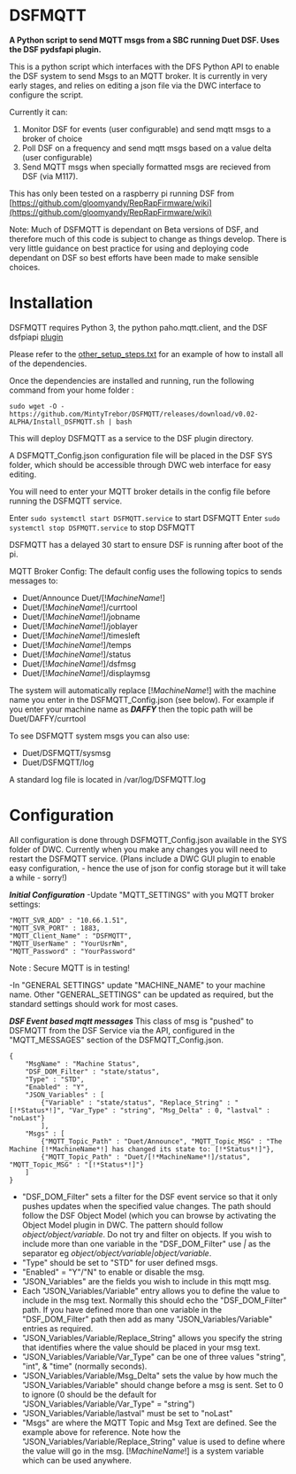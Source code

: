 # DSFMQTT
**A Python script to send MQTT msgs from a SBC running Duet DSF. Uses the DSF pydsfapi plugin.**

This is a python script which interfaces with the DFS Python API to enable the DSF system to send Msgs to an MQTT broker.
It is currently in very early stages, and relies on editing a json file via the DWC interface to configure the script.

Currently it can:

 1. Monitor DSF for events (user configurable) and send mqtt msgs to a
    broker of choice
 2. Poll DSF on a frequency and send mqtt msgs based on a value delta
    (user configurable)
 3. Send MQTT msgs when specially formatted msgs are recieved from DSF (via M117).

This has only been tested on a raspberry pi running DSF from [https://github.com/gloomyandy/RepRapFirmware/wiki](https://github.com/gloomyandy/RepRapFirmware/wiki)

Note: Much of DSFMQTT is dependant on Beta versions of DSF, and therefore much of this code is subject to change as things develop. There is very little guidance on best practice for using and deploying code dependant on DSF so best efforts have been made to make sensible choices. 

# Installation

DSFMQTT requires Python 3, the python paho.mqtt.client, and the DSF dsfpiapi [plugin](https://github.com/Duet3D/DSF-APIs)

Please refer to the [other_setup_steps.txt](https://github.com/MintyTrebor/DSFMQTT/blob/main/other_setup_steps.txt) for an example of how to install all of the dependencies.

Once the dependencies are installed and running, run the following command from your home folder :

    sudo wget -O - https://github.com/MintyTrebor/DSFMQTT/releases/download/v0.02-ALPHA/Install_DSFMQTT.sh | bash

This will deploy DSFMQTT as a service to the DSF plugin directory.

A DSFMQTT_Config.json configuration file will be placed in the DSF SYS folder, which should be accessible through DWC web interface for easy editing.

You will need to enter your MQTT broker details in the config file before running the DSFMQTT service.

Enter `sudo systemctl start DSFMQTT.service` to start DSFMQTT
Enter `sudo systemctl stop DSFMQTT.service` to stop DSFMQTT

DSFMQTT has a delayed 30 start to ensure DSF is running after boot of the pi.

MQTT Broker Config:
The default config uses the following topics to sends messages to:

 - Duet/Announce Duet/[!*MachineName*!] 
 - Duet/[!*MachineName*!]/currtool
 - Duet/[!*MachineName*!]/jobname 
 - Duet/[!*MachineName*!]/joblayer
 - Duet/[!*MachineName*!]/timesleft 
 - Duet/[!*MachineName*!]/temps
 - Duet/[!*MachineName*!]/status
 - Duet/[!*MachineName*!]/dsfmsg
 - Duet/[!*MachineName*!]/displaymsg

The system will automatically replace [!*MachineName*!] with the machine name you enter in the DSFMQTT_Config.json (see below). For example if you enter your machine name as ***DAFFY*** then the topic path will be Duet/DAFFY/currtool


To see DSFMQTT system msgs you can also use:

 - Duet/DSFMQTT/sysmsg 
 - Duet/DSFMQTT/log

A standard log file is located in /var/log/DSFMQTT.log

# Configuration
All configuration is done through DSFMQTT_Config.json available in the SYS folder of DWC.
Currently when you make any changes you will need to restart the DSFMQTT service.
(Plans include a DWC GUI plugin to enable easy configuration, - hence the use of json for config storage but it will take a while - sorry!)

***Initial Configuration***
-Update "MQTT_SETTINGS" with you MQTT broker settings:

    "MQTT_SVR_ADD" : "10.66.1.51",
    "MQTT_SVR_PORT" : 1883,
    "MQTT_Client_Name" : "DSFMQTT",
    "MQTT_UserName" : "YourUsrNm",
    "MQTT_Password" : "YourPassword"

Note : Secure MQTT is in testing!

-In "GENERAL SETTINGS" update "MACHINE_NAME" to your machine name. Other "GENERAL_SETTINGS" can be updated as required, but the standard settings should work for most cases.

***DSF Event based mqtt messages***
This class of msg is "pushed" to DSFMQTT from the DSF Service via the API, configured in the "MQTT_MESSAGES" section of the DSFMQTT_Config.json.

    {
	    "MsgName" : "Machine Status",
	    "DSF_DOM_Filter" : "state/status",
	    "Type" : "STD",
	    "Enabled" : "Y",
	    "JSON_Variables" : [
		    {"Variable" : "state/status", "Replace_String" : "[!*Status*!]", "Var_Type" : "string", "Msg_Delta" : 0, "lastval" : "noLast"}
		    ],
		"Msgs" : [
			{"MQTT_Topic_Path" : "Duet/Announce", "MQTT_Topic_MSG" : "The Machine [!*MachineName*!] has changed its state to: [!*Status*!]"},
			{"MQTT_Topic_Path" : "Duet/[!*MachineName*!]/status", "MQTT_Topic_MSG" : "[!*Status*!]"}
		]
	}
			

 - "DSF_DOM_Filter"  sets a filter for the DSF event service so that it only pushes updates when the specified value changes. The path should follow the DSF Object Model (which you can browse by activating the Object Model plugin in DWC. The pattern should follow *object/object/variable*. Do not try and filter on objects. If you wish to include more than one variable in the "DSF_DOM_Filter" use *|* as the separator eg  *object/object/variable|object/variable*.
 - "Type" should be set to "STD" for user defined msgs.
 - "Enabled" = "Y"/"N" to enable or disable the msg.
 - "JSON_Variables" are the fields you wish to include in this mqtt msg. 
 - Each "JSON_Variables/Variable" entry allows you to define the value to include in the msg text. Normally this should echo the "DSF_DOM_Filter" path. If you have defined more than one variable in the "DSF_DOM_Filter" path then add as many "JSON_Variables/Variable" entries as required.
 - "JSON_Variables/Variable/Replace_String" allows you specify the string that identifies where the value should be placed in your msg text.
 - "JSON_Variables/Variable/Var_Type" can be one of three values "string", "int", & "time" (normally seconds).
 - "JSON_Variables/Variable/Msg_Delta" sets the value by how much the  "JSON_Variables/Variable" should change before a msg is sent. Set to 0 to ignore (0 should be the default for "JSON_Variables/Variable/Var_Type" = "string")
 - "JSON_Variables/Variable/lastval" must be set to "noLast"
 - "Msgs" are where the MQTT Topic and Msg Text are defined. See the example above for reference. Note how the "JSON_Variables/Variable/Replace_String" value is used to define where the value will go in the msg. [!*MachineName*!] is a system variable which can be used anywhere.
